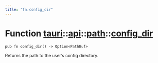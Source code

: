 ```yaml
---
title: "fn.config_dir"
---
```


# Function [tauri](/docs/api/rust/tauri/../../index.html)::​[api](/docs/api/rust/tauri/../index.html)::​[path](/docs/api/rust/tauri/index.html)::​[config_dir](/docs/api/rust/tauri/)

    pub fn config_dir() -> Option<PathBuf>

Returns the path to the user’s config directory.
